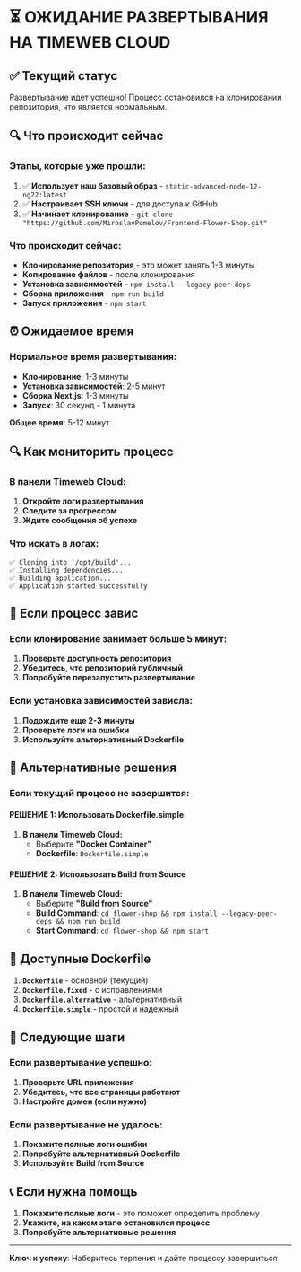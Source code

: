# ⏳ ОЖИДАНИЕ РАЗВЕРТЫВАНИЯ НА TIMEWEB CLOUD

## ✅ Текущий статус
Развертывание идет успешно! Процесс остановился на клонировании репозитория, что является нормальным.

## 🔍 Что происходит сейчас

### Этапы, которые уже прошли:
1. ✅ **Использует наш базовый образ** - `static-advanced-node-12-ng22:latest`
2. ✅ **Настраивает SSH ключи** - для доступа к GitHub
3. ✅ **Начинает клонирование** - `git clone "https://github.com/MiroslavPomelov/Frontend-Flower-Shop.git"`

### Что происходит сейчас:
- **Клонирование репозитория** - это может занять 1-3 минуты
- **Копирование файлов** - после клонирования
- **Установка зависимостей** - `npm install --legacy-peer-deps`
- **Сборка приложения** - `npm run build`
- **Запуск приложения** - `npm start`

## ⏰ Ожидаемое время

### Нормальное время развертывания:
- **Клонирование**: 1-3 минуты
- **Установка зависимостей**: 2-5 минут
- **Сборка Next.js**: 1-3 минуты
- **Запуск**: 30 секунд - 1 минута

**Общее время**: 5-12 минут

## 🔍 Как мониторить процесс

### В панели Timeweb Cloud:
1. **Откройте логи развертывания**
2. **Следите за прогрессом**
3. **Ждите сообщения об успехе**

### Что искать в логах:
```
✅ Cloning into '/opt/build'...
✅ Installing dependencies...
✅ Building application...
✅ Application started successfully
```

## 🚨 Если процесс завис

### Если клонирование занимает больше 5 минут:
1. **Проверьте доступность репозитория**
2. **Убедитесь, что репозиторий публичный**
3. **Попробуйте перезапустить развертывание**

### Если установка зависимостей зависла:
1. **Подождите еще 2-3 минуты**
2. **Проверьте логи на ошибки**
3. **Используйте альтернативный Dockerfile**

## 🔧 Альтернативные решения

### Если текущий процесс не завершится:

#### РЕШЕНИЕ 1: Использовать Dockerfile.simple
1. **В панели Timeweb Cloud:**
   - Выберите **"Docker Container"**
   - **Dockerfile**: `Dockerfile.simple`

#### РЕШЕНИЕ 2: Использовать Build from Source
1. **В панели Timeweb Cloud:**
   - Выберите **"Build from Source"**
   - **Build Command**: `cd flower-shop && npm install --legacy-peer-deps && npm run build`
   - **Start Command**: `cd flower-shop && npm start`

## 📁 Доступные Dockerfile

1. **`Dockerfile`** - основной (текущий)
2. **`Dockerfile.fixed`** - с исправлениями
3. **`Dockerfile.alternative`** - альтернативный
4. **`Dockerfile.simple`** - простой и надежный

## 🎯 Следующие шаги

### Если развертывание успешно:
1. **Проверьте URL приложения**
2. **Убедитесь, что все страницы работают**
3. **Настройте домен (если нужно)**

### Если развертывание не удалось:
1. **Покажите полные логи ошибки**
2. **Попробуйте альтернативный Dockerfile**
3. **Используйте Build from Source**

## 📞 Если нужна помощь

1. **Покажите полные логи** - это поможет определить проблему
2. **Укажите, на каком этапе остановился процесс**
3. **Попробуйте альтернативные решения**

---

**Ключ к успеху**: Наберитесь терпения и дайте процессу завершиться

